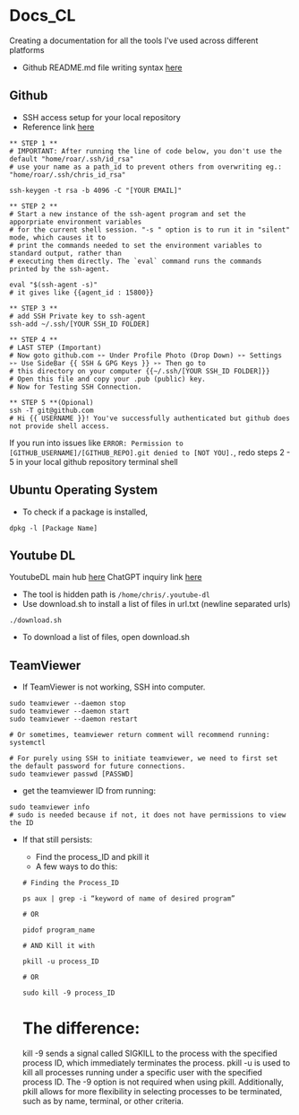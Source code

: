 # Docs_CL
Creating a documentation for all the tools I've used across different platforms
- Github README.md file writing syntax [here](https://docs.github.com/en/get-started/writing-on-github/getting-started-with-writing-and-formatting-on-github/basic-writing-and-formatting-syntax)

## Github
- SSH access setup for your local repository
- Reference link [here](https://medium.com/hackernoon/step-by-step-guide-to-push-your-first-project-on-github-fec1dce574f)

```
** STEP 1 **
# IMPORTANT: After running the line of code below, you don't use the default "home/roar/.ssh/id_rsa"
# use your name as a path_id to prevent others from overwriting eg.: "home/roar/.ssh/chris_id_rsa"

ssh-keygen -t rsa -b 4096 -C "[YOUR EMAIL]"

** STEP 2 **
# Start a new instance of the ssh-agent program and set the apporpriate environment variables
# for the current shell session. "-s " option is to run it in "silent" mode, which causes it to
# print the commands needed to set the environment variables to standard output, rather than 
# executing them directly. The `eval` command runs the commands printed by the ssh-agent.  

eval "$(ssh-agent -s)"
# it gives like {{agent_id : 15800}}

** STEP 3 **
# add SSH Private key to ssh-agent
ssh-add ~/.ssh/[YOUR SSH_ID FOLDER]

** STEP 4 **
# LAST STEP (Important)
# Now goto github.com ➢➢ Under Profile Photo (Drop Down) ➢➢ Settings ➢➢ Use SideBar {{ SSH & GPG Keys }} ➢➢ Then go to 
# this directory on your computer {{~/.ssh/[YOUR SSH_ID FOLDER]}}
# Open this file and copy your .pub (public) key.
# Now for Testing SSH Connection.

** STEP 5 **(Opional)
ssh -T git@github.com
# Hi {{ USERNAME }}! You've successfully authenticated but github does not provide shell access.
```

If you run into issues like `ERROR: Permission to [GITHUB_USERNAME]/[GITHUB_REPO].git denied to [NOT YOU].`, redo steps 2 - 5 in your local github repository terminal shell



## Ubuntu Operating System
- To check if a package is installed,
```
dpkg -l [Package Name]
```

## Youtube DL
YoutubeDL main hub [here](https://github.com/ytdl-org/youtube-dl)
ChatGPT inquiry link [here](https://chat.openai.com/chat/5eb88024-7e28-4815-9333-a6831b68bf8c)
- The tool is hidden path is `/home/chris/.youtube-dl`
- Use download.sh to install a list of files in url.txt (newline separated urls)
```
./download.sh
```
- To download a list of files, open download.sh

## TeamViewer
- If TeamViewer is not working, SSH into computer. 
```
sudo teamviewer --daemon stop
sudo teamviewer --daemon start
sudo teamviewer --daemon restart

# Or sometimes, teamviewer return comment will recommend running:
systemctl

# For purely using SSH to initiate teamviewer, we need to first set the default password for future connections.
sudo teamviewer passwd [PASSWD]
```

- get the teamviewer ID from running:
```
sudo teamviewer info
# sudo is needed because if not, it does not have permissions to view the ID
```
- If that still persists:
	- Find the process_ID and pkill it
	- A few ways to do this:
	```
	# Finding the Process_ID
	
	ps aux | grep -i “keyword of name of desired program”
	
	# OR
	
	pidof program_name
	
	# AND Kill it with
	
	pkill -u process_ID
	
	# OR
	
	sudo kill -9 process_ID
    ```

	# The difference:
	kill -9 sends a signal called SIGKILL to the process with the specified process ID, which immediately terminates the process. pkill -u is used to kill all processes running under a specific user with the specified process ID. The -9 option is not required when using pkill. Additionally, pkill allows for more flexibility in selecting processes to be terminated, such as by name, terminal, or other criteria.

	
